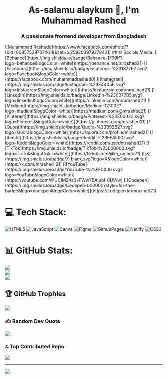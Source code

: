 <h1 align="center">As-salamu alaykum 🤝, I'm Muhammad Rashed</h1>
<h3 align="center">A passionate frontend developer from Bangladesh</h3>
![Muhammad Rashedd](https://www.facebook.com/photo/?fbid=608575397674619&set=a.259203979278431)
## 🌐 Socials Media:
[![Behance](https://img.shields.io/badge/Behance-1769ff?logo=behance&logoColor=white)](https://behance.net/mrashed21) [![Facebook](https://img.shields.io/badge/Facebook-%231877F2.svg?logo=Facebook&logoColor=white)](https://facebook.com/muhammadrashed0) [![Instagram](https://img.shields.io/badge/Instagram-%23E4405F.svg?logo=Instagram&logoColor=white)](https://instagram.com/mrashed21) [![LinkedIn](https://img.shields.io/badge/LinkedIn-%230077B5.svg?logo=linkedin&logoColor=white)](https://linkedin.com/in/mrashed21) [![Medium](https://img.shields.io/badge/Medium-12100E?logo=medium&logoColor=white)](https://medium.com/@mrashed21) [![Pinterest](https://img.shields.io/badge/Pinterest-%23E60023.svg?logo=Pinterest&logoColor=white)](https://pinterest.com/mrashed21) [![Quora](https://img.shields.io/badge/Quora-%23B92B27.svg?logo=Quora&logoColor=white)](https://quora.com/profile/mrashed21) [![Reddit](https://img.shields.io/badge/Reddit-%23FF4500.svg?logo=Reddit&logoColor=white)](https://reddit.com/user/mrashed21) [![TikTok](https://img.shields.io/badge/TikTok-%23000000.svg?logo=TikTok&logoColor=white)](https://tiktok.com/@m_rashed21) [![X](https://img.shields.io/badge/X-black.svg?logo=X&logoColor=white)](https://x.com/mrashed_21) [![YouTube](https://img.shields.io/badge/YouTube-%23FF0000.svg?logo=YouTube&logoColor=white)](https://youtube.com/@UCIM24s0xFWw7BAiubI-6UWw) [![Codepen](https://img.shields.io/badge/Codepen-000000?style=for-the-badge&logo=codepen&logoColor=white)](https://codepen.io/mrashed21) 

# 💻 Tech Stack:
![HTML5](https://img.shields.io/badge/html5-%23E34F26.svg?style=plastic&logo=html5&logoColor=white) ![JavaScript](https://img.shields.io/badge/javascript-%23323330.svg?style=plastic&logo=javascript&logoColor=%23F7DF1E) ![Canva](https://img.shields.io/badge/Canva-%2300C4CC.svg?style=plastic&logo=Canva&logoColor=white) ![Figma](https://img.shields.io/badge/figma-%23F24E1E.svg?style=plastic&logo=figma&logoColor=white) ![GithubPages](https://img.shields.io/badge/github%20pages-121013?style=plastic&logo=github&logoColor=white) ![Netlify](https://img.shields.io/badge/netlify-%23000000.svg?style=plastic&logo=netlify&logoColor=#00C7B7) ![CSS3](https://img.shields.io/badge/css3-%231572B6.svg?style=plastic&logo=css3&logoColor=white)
# 📊 GitHub Stats:
![](https://github-readme-stats.vercel.app/api?username=mrashed21&theme=tokyonight&hide_border=false&include_all_commits=true&count_private=true)<br/>
![](https://github-readme-streak-stats.herokuapp.com/?user=mrashed21&theme=tokyonight&hide_border=false)<br/>
![](https://github-readme-stats.vercel.app/api/top-langs/?username=mrashed21&theme=tokyonight&hide_border=false&include_all_commits=true&count_private=true&layout=compact)

## 🏆 GitHub Trophies
![](https://github-profile-trophy.vercel.app/?username=mrashed21&theme=radical&no-frame=false&no-bg=false&margin-w=4)

### ✍️ Random Dev Quote
![](https://quotes-github-readme.vercel.app/api?type=horizontal&theme=radical)

### 🔝 Top Contributed Repo
![](https://github-contributor-stats.vercel.app/api?username=mrashed21&limit=5&theme=tokyonight&combine_all_yearly_contributions=true)

---
[![](https://visitcount.itsvg.in/api?id=mrashed21&icon=0&color=0)](https://visitcount.itsvg.in)

<!-- Proudly created with GPRM ( https://gprm.itsvg.in ) -->
